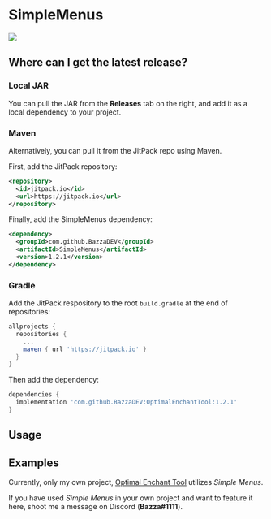 # SimpleMenus
[![](https://jitpack.io/v/BazzaDEV/OptimalEnchantTool.svg)](https://jitpack.io/#BazzaDEV/OptimalEnchantTool)  

## Where can I get the latest release?

### Local JAR
You can pull the JAR from the **Releases** tab on the right, and add it as a local dependency to your project.

### Maven
Alternatively, you can pull it from the JitPack repo using Maven.

First, add the JitPack repository:
```xml
<repository>
  <id>jitpack.io</id>
  <url>https://jitpack.io</url>
</repository>
```
Finally, add the SimpleMenus dependency:
```xml
<dependency>
  <groupId>com.github.BazzaDEV</groupId>
  <artifactId>SimpleMenus</artifactId>
  <version>1.2.1</version>
</dependency>
```

### Gradle
Add the JitPack respository to the root `build.gradle` at the end of repositories:
```gradle  
allprojects {
  repositories {
    ...
    maven { url 'https://jitpack.io' }
  }
}
```
Then add the dependency:
```gradle
dependencies {
  implementation 'com.github.BazzaDEV:OptimalEnchantTool:1.2.1'
}
```

## Usage

## Examples

Currently, only my own project, [Optimal Enchant Tool](https://go.bazza.dev/OET) utilizes *Simple Menus*.

If you have used *Simple Menus* in your own project and want to feature it here, shoot me a message on Discord (**Bazza#1111**).
